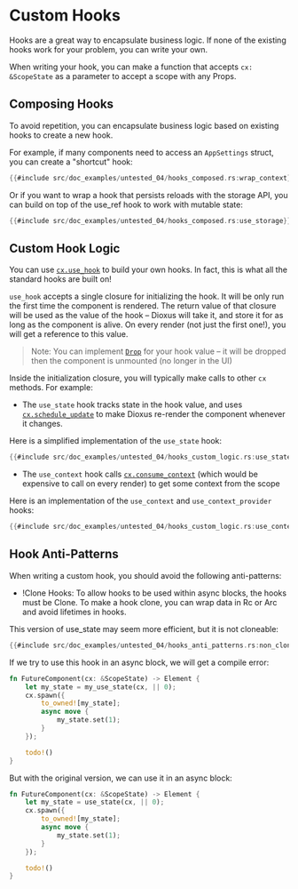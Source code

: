 # Custom Hooks

Hooks are a great way to encapsulate business logic. If none of the existing hooks work for your problem, you can write your own.

When writing your hook, you can make a function that accepts `cx: &ScopeState` as a parameter to accept a scope with any Props.

## Composing Hooks

To avoid repetition, you can encapsulate business logic based on existing hooks to create a new hook.

For example, if many components need to access an `AppSettings` struct, you can create a "shortcut" hook:

```rust
{{#include src/doc_examples/untested_04/hooks_composed.rs:wrap_context}}
```

Or if you want to wrap a hook that persists reloads with the storage API, you can build on top of the use_ref hook to work with mutable state:

```rust
{{#include src/doc_examples/untested_04/hooks_composed.rs:use_storage}}
```

## Custom Hook Logic

You can use [`cx.use_hook`](https://docs.rs/dioxus/latest/dioxus/prelude/struct.ScopeState.html#method.use_hook) to build your own hooks. In fact, this is what all the standard hooks are built on!

`use_hook` accepts a single closure for initializing the hook. It will be only run the first time the component is rendered. The return value of that closure will be used as the value of the hook – Dioxus will take it, and store it for as long as the component is alive. On every render (not just the first one!), you will get a reference to this value.

> Note: You can implement [`Drop`](https://doc.rust-lang.org/std/ops/trait.Drop.html) for your hook value – it will be dropped then the component is unmounted (no longer in the UI)

Inside the initialization closure, you will typically make calls to other `cx` methods. For example:

- The `use_state` hook tracks state in the hook value, and uses [`cx.schedule_update`](https://docs.rs/dioxus/latest/dioxus/prelude/struct.ScopeState.html#method.schedule_update) to make Dioxus re-render the component whenever it changes.

Here is a simplified implementation of the `use_state` hook:

```rust
{{#include src/doc_examples/untested_04/hooks_custom_logic.rs:use_state}}
```

- The `use_context` hook calls [`cx.consume_context`](https://docs.rs/dioxus/latest/dioxus/prelude/struct.ScopeState.html#method.consume_context) (which would be expensive to call on every render) to get some context from the scope

Here is an implementation of the `use_context` and `use_context_provider` hooks:

```rust
{{#include src/doc_examples/untested_04/hooks_custom_logic.rs:use_context}}
```

## Hook Anti-Patterns

When writing a custom hook, you should avoid the following anti-patterns:

- !Clone Hooks: To allow hooks to be used within async blocks, the hooks must be Clone. To make a hook clone, you can wrap data in Rc or Arc and avoid lifetimes in hooks.

This version of use_state may seem more efficient, but it is not cloneable:

```rust
{{#include src/doc_examples/untested_04/hooks_anti_patterns.rs:non_clone_state}}
```

If we try to use this hook in an async block, we will get a compile error:

```rust
fn FutureComponent(cx: &ScopeState) -> Element {
	let my_state = my_use_state(cx, || 0);
	cx.spawn({
		to_owned![my_state];
		async move {
			my_state.set(1);
		}
	});

	todo!()
}
```

But with the original version, we can use it in an async block:

```rust
fn FutureComponent(cx: &ScopeState) -> Element {
	let my_state = use_state(cx, || 0);
	cx.spawn({
		to_owned![my_state];
		async move {
			my_state.set(1);
		}
	});

	todo!()
}
```
